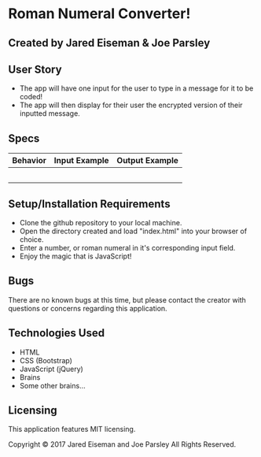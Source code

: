 # Roman Numeral Converter!

## Created by Jared Eiseman & Joe Parsley


## User Story

* The app will have one input for the user to type in a message for it to be coded!
* The app will then display for their user the encrypted version of their inputted message.

## Specs

| Behavior| Input Example | Output Example |
|:-------------:|:-------------:|:-------------:|
|  |  |  |
|  |  |  |
|  |  |  |
|  |  |  |
|  |  |  |


## Setup/Installation Requirements

  * Clone the github repository to your local machine.
  * Open the directory created and load "index.html" into your browser of choice.
  * Enter a number, or roman numeral in it's corresponding input field.
  * Enjoy the magic that is JavaScript!


## Bugs
There are no known bugs at this time, but please contact the creator with questions or concerns regarding this application.


## Technologies Used

  * HTML
  * CSS (Bootstrap)
  * JavaScript (jQuery)
  * Brains
  * Some other brains...


## Licensing
This application features MIT licensing.

Copyright &copy; 2017 Jared Eiseman and Joe Parsley All Rights Reserved.
